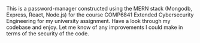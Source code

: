 This is a password-manager constructed using the MERN stack (Mongodb, Express, React, Node.js) for the course COMP6841 Extended Cybersecurity Engineering for my university assignment. Have a look through my codebase and enjoy. Let me know of any improvements I could make in terms of the security of the code.
